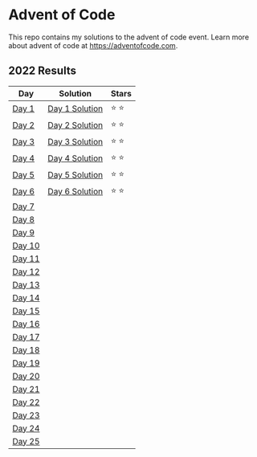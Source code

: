 # Advent of Code

This repo contains my solutions to the advent of code event. Learn more about advent of code at <https://adventofcode.com>.

## 2022 Results

| Day | Solution | Stars |
| --- | --- | --- |
| [Day 1](https://adventofcode.com/2022/day/1) | [Day 1 Solution](https://github.com/AhmarTheRed/Advent-of-Code/blob/main/AdventOfCode/Year2022/Day1/Day1.cs) | :star: :star: |
| [Day 2](https://adventofcode.com/2022/day/2) | [Day 2 Solution](https://github.com/AhmarTheRed/Advent-of-Code/blob/main/AdventOfCode/Year2022/Day2/Day2.cs) | :star: :star: |
| [Day 3](https://adventofcode.com/2022/day/3) | [Day 3 Solution](https://github.com/AhmarTheRed/Advent-of-Code/blob/main/AdventOfCode/Year2022/Day3/Day3.cs) | :star: :star: |
| [Day 4](https://adventofcode.com/2022/day/4) | [Day 4 Solution](https://github.com/AhmarTheRed/Advent-of-Code/blob/main/AdventOfCode/Year2022/Day4/Day4.cs) | :star: :star: |
| [Day 5](https://adventofcode.com/2022/day/5) | [Day 5 Solution](https://github.com/AhmarTheRed/Advent-of-Code/blob/main/AdventOfCode/Year2022/Day5/Day5.cs) | :star: :star: |
| [Day 6](https://adventofcode.com/2022/day/6) | [Day 6 Solution](https://github.com/AhmarTheRed/Advent-of-Code/blob/main/AdventOfCode/Year2022/Day6/Day6.cs) | :star: :star: |
| [Day 7](https://adventofcode.com/2022/day/7) |  |  |
| [Day 8](https://adventofcode.com/2022/day/8) |  |  |
| [Day 9](https://adventofcode.com/2022/day/9) |  |  |
| [Day 10](https://adventofcode.com/2022/day/10) |  |  |
| [Day 11](https://adventofcode.com/2022/day/11) |  |  |
| [Day 12](https://adventofcode.com/2022/day/12) |  |  |
| [Day 13](https://adventofcode.com/2022/day/13) |  |  |
| [Day 14](https://adventofcode.com/2022/day/14) |  |  |
| [Day 15](https://adventofcode.com/2022/day/15) |  |  |
| [Day 16](https://adventofcode.com/2022/day/16) |  |  |
| [Day 17](https://adventofcode.com/2022/day/17) |  |  |
| [Day 18](https://adventofcode.com/2022/day/18) |  |  |
| [Day 19](https://adventofcode.com/2022/day/19) |  |  |
| [Day 20](https://adventofcode.com/2022/day/20) |  |  |
| [Day 21](https://adventofcode.com/2022/day/21) |  |  |
| [Day 22](https://adventofcode.com/2022/day/22) |  |  |
| [Day 23](https://adventofcode.com/2022/day/23) |  |  |
| [Day 24](https://adventofcode.com/2022/day/24) |  |  |
| [Day 25](https://adventofcode.com/2022/day/25) |  |  |
